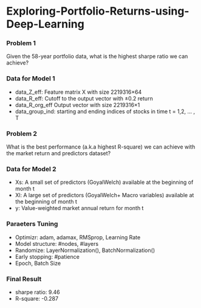 # Exploring-Portfolio-Returns-using-Deep-Learning

### Problem 1
Given the 58-year portfolio data, what is the highest sharpe ratio we can achieve?

### Data for Model 1
* data_Z_eff: Feature matrix X with size 2219316×64
* data_R_eff: Cutoff to the output vector with ±0.2 return
* data_R_org_eff Output vector with size 2219316×1
* data_group_ind: starting and ending indices of stocks in time t = 1,2, … , T

### Problem 2
What is the best performance (a.k.a highest R-square) we can achieve with the market return and predictors dataset?

### Data for Model 2
* Xs: A small set of predictors (GoyalWelch) available at the beginning of month t
* Xl: A large set of predictors (GoyalWelch+ Macro variables) available at the beginning of month t
* y: Value-weighted market annual return for month t 

### Paraeters Tuning
* Optimizr: adam, adamax, RMSprop, Learning Rate
* Model structure: #nodes, #layers
* Randomize: LayerNormalization(), BatchNormalization()
* Early stopping: #patience
* Epoch, Batch Size

### Final Result
* sharpe ratio: 9.46
* R-square: -0.287
